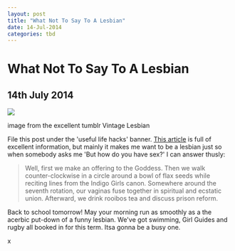 ```yaml
---
layout: post
title: "What Not To Say To A Lesbian"
date: 14-Jul-2014
categories: tbd
---
```


# What Not To Say To A Lesbian

## 14th July 2014

<img class="photo-horiz" src="http://31.media.tumblr.com/e6861359bf90d82140f7e27c080d4b18/tumblr_mnh2v3rY4R1qbput0o1_500.jpg" />

image from the excellent tumblr Vintage Lesbian

File this post under the 'useful life hacks' banner. <a href="http://www.salon.com/2013/09/25/10_things_not_to_say_to_a_lesbian_partner/?utm_source=facebook&amp;utm_medium=socialflow">This article</a> is full of excellent information,   but mainly it makes me want to be a lesbian just so when somebody asks me 'But how do you have sex?' I can answer thusly:

<blockquote>Well,   first we make an offering to the Goddess. Then we walk counter-clockwise in a circle around a bowl of flax seeds while reciting lines from the Indigo Girls canon. Somewhere around the seventh rotation, our vaginas fuse together in spiritual and ecstatic union. Afterward, we drink rooibos tea and discuss prison reform.</blockquote>

Back to school tomorrow! May your morning run as smoothly as a the acerbic put-down of a funny lesbian. We've got swimming, Girl Guides and rugby all booked in for this term. Itsa gonna be a busy one.

x

 
